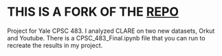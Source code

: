 # THIS IS A FORK OF THE [REPO](https://github.com/FDUDSDE/KDD2022CLARE) 
Project for Yale CPSC 483. I analyzed CLARE on two new datasets, Orkut and Youtube. There is a CPSC_483_Final.ipynb file that you can run to recreate the results in my project.  




  
